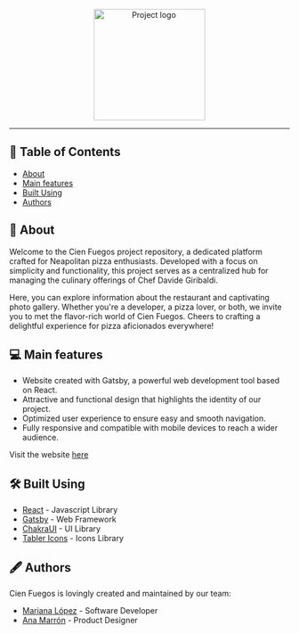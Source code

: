 <p align="center">
  <a href="https://cien-fuegos.com.mx" rel="noopener">
 <img width=200px src="https://i.imgur.com/nh7MEkY.png" alt="Project logo"></a>
</p>

---

## 📝 Table of Contents

- [About](#about)
- [Main features](#main_features)
- [Built Using](#built_using)
- [Authors](#authors)

## 🍕 About <a name = "about"></a>

<p>
Welcome to the Cien Fuegos project repository, a dedicated platform crafted for Neapolitan pizza enthusiasts.  Developed with a focus on simplicity and functionality, this project serves as a centralized hub for managing the culinary offerings of Chef Davide Giribaldi.

Here, you can explore information about the restaurant and captivating photo gallery. Whether you're a developer, a pizza lover, or both, we invite you to met the flavor-rich world of Cien Fuegos. Cheers to crafting a delightful experience for pizza aficionados everywhere!

</p>

## 💻 Main features <a name = "main_features"></a>

- Website created with Gatsby, a powerful web development tool based on React.
- Attractive and functional design that highlights the identity of our project.
- Optimized user experience to ensure easy and smooth navigation.
- Fully responsive and compatible with mobile devices to reach a wider audience.

Visit the website [here](https://cien-fuegos.com.mx)

## 🛠️ Built Using <a name = "built_using"></a>

- [React](https://react.dev/) - Javascript Library
- [Gatsby](https://www.gatsbyjs.com/) - Web Framework
- [ChakraUI](https://chakra-ui.com/) - UI Library
- [Tabler Icons](https://tabler.io/icons) - Icons Library

## 🖋️ Authors <a name = "authors"></a>

Cien Fuegos is lovingly created and maintained by our team:

- [Mariana López](https://www.linkedin.com/in/marianalz/) - Software Developer
- [Ana Marrón](https://www.linkedin.com/in/ana-marr%C3%B3n-3d/) - Product Designer
